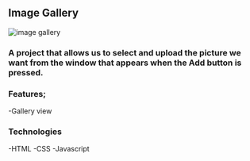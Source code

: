 ## Image Gallery
![image gallery](https://user-images.githubusercontent.com/120296952/218725949-96291dc3-1ed5-42c9-b0c2-9cb79060d267.png)

### A project that allows us to select and upload the picture we want from the window that appears when the Add button is pressed.

### Features;
-Gallery view

### Technologies
-HTML
-CSS
-Javascript
